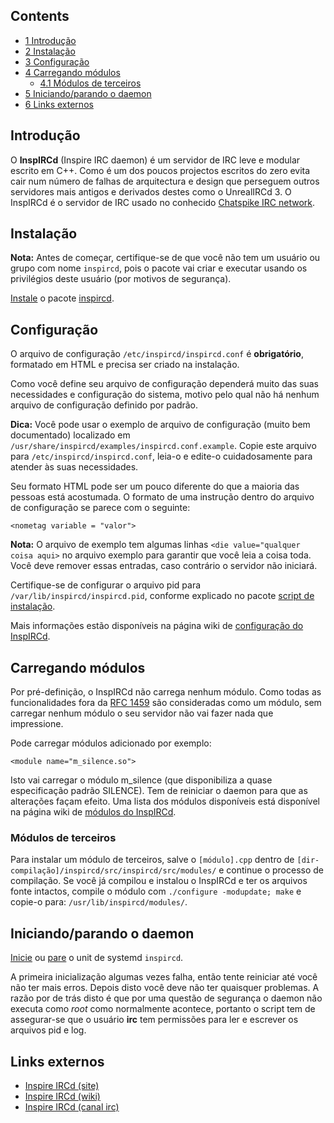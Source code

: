 ## Contents

*   [1 Introdução](#Introdu.C3.A7.C3.A3o)
*   [2 Instalação](#Instala.C3.A7.C3.A3o)
*   [3 Configuração](#Configura.C3.A7.C3.A3o)
*   [4 Carregando módulos](#Carregando_m.C3.B3dulos)
    *   [4.1 Módulos de terceiros](#M.C3.B3dulos_de_terceiros)
*   [5 Iniciando/parando o daemon](#Iniciando.2Fparando_o_daemon)
*   [6 Links externos](#Links_externos)

## Introdução

O **InspIRCd** (Inspire IRC daemon) é um servidor de IRC leve e modular escrito em C++. Como é um dos poucos projectos escritos do zero evita cair num número de falhas de arquitectura e design que perseguem outros servidores mais antigos e derivados destes como o UnrealIRCd 3\. O InspIRCd é o servidor de IRC usado no conhecido [Chatspike IRC network](http://www.chatspike.net/).

## Instalação

**Nota:** Antes de começar, certifique-se de que você não tem um usuário ou grupo com nome `inspircd`, pois o pacote vai criar e executar usando os privilégios deste usuário (por motivos de segurança).

[Instale](/index.php/Instale "Instale") o pacote [inspircd](https://aur.archlinux.org/packages/inspircd/).

## Configuração

O arquivo de configuração `/etc/inspircd/inspircd.conf` é **obrigatório**, formatado em HTML e precisa ser criado na instalação.

Como você define seu arquivo de configuração dependerá muito das suas necessidades e configuração do sistema, motivo pelo qual não há nenhum arquivo de configuração definido por padrão.

**Dica:** Você pode usar o exemplo de arquivo de configuração (muito bem documentado) localizado em `/usr/share/inspircd/examples/inspircd.conf.example`. Copie este arquivo para `/etc/inspircd/inspircd.conf`, leia-o e edite-o cuidadosamente para atender às suas necessidades.

Seu formato HTML pode ser um pouco diferente do que a maioria das pessoas está acostumada. O formato de uma instrução dentro do arquivo de configuração se parece com o seguinte:

```
<nometag variable = "valor">

```

**Nota:** O arquivo de exemplo tem algumas linhas `<die value="qualquer coisa aqui>` no arquivo exemplo para garantir que você leia a coisa toda. Você deve remover essas entradas, caso contrário o servidor não iniciará.

Certifique-se de configurar o arquivo pid para `/var/lib/inspircd/inspircd.pid`, conforme explicado no pacote [script de instalação](https://aur.archlinux.org/cgit/aur.git/tree/inspircd.install?h=inspircd).

Mais informações estão disponíveis na página wiki de [configuração do InspIRCd](http://wiki.inspircd.org/Configuration).

## Carregando módulos

Por pré-definição, o InspIRCd não carrega nenhum módulo. Como todas as funcionalidades fora da [RFC 1459](http://tools.ietf.org/html/rfc1459) são consideradas como um módulo, sem carregar nenhum módulo o seu servidor não vai fazer nada que impressione.

Pode carregar módulos adicionado por exemplo:

```
<module name="m_silence.so">

```

Isto vai carregar o módulo m_silence (que disponibiliza a quase especificação padrão SILENCE). Tem de reiniciar o daemon para que as alterações façam efeito. Uma lista dos módulos disponíveis está disponível na página wiki de [módulos do InspIRCd](http://wiki.inspircd.org/modules).

### Módulos de terceiros

Para instalar um módulo de terceiros, salve o `[módulo].cpp` dentro de `[dir-compilação]/inspircd/src/inspircd/src/modules/` e continue o processo de compilação. Se você já compilou e instalou o InspIRCd e ter os arquivos fonte intactos, compile o módulo com `./configure -modupdate; make` e copie-o para: `/usr/lib/inspircd/modules/`.

## Iniciando/parando o daemon

[Inicie](/index.php/Inicie "Inicie") ou [pare](/index.php/Pare "Pare") o unit de systemd `inspircd`.

A primeira inicialização algumas vezes falha, então tente reiniciar até você não ter mais erros. Depois disto você deve não ter quaisquer problemas. A razão por de trás disto é que por uma questão de segurança o daemon não executa como *root* como normalmente acontece, portanto o script tem de assegurar-se que o usuário **irc** tem permissões para ler e escrever os arquivos pid e log.

## Links externos

*   [Inspire IRCd (site)](http://www.inspircd.org)
*   [Inspire IRCd (wiki)](http://wiki.inspircd.org/Main_Page)
*   [Inspire IRCd (canal irc)](irc://irc.inspircd.org/inspircd)